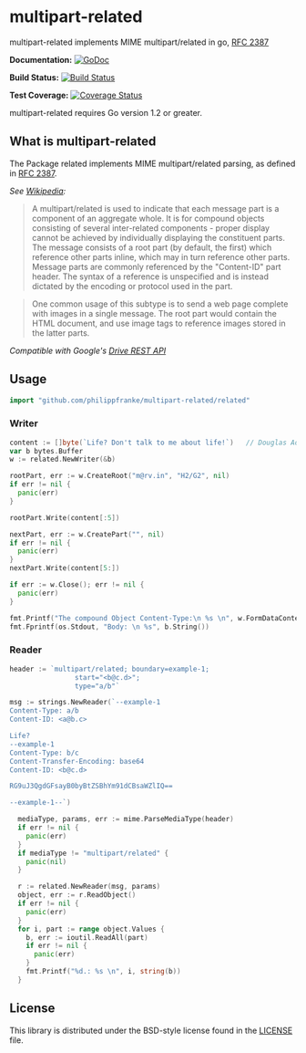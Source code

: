 # multipart-related

multipart-related implements MIME multipart/related in go, [RFC 2387](http://tools.ietf.org/html/rfc2387)

**Documentation:** [![GoDoc](https://godoc.org/github.com/philippfranke/multipart-related/related?status.svg)](https://godoc.org/github.com/philippfranke/multipart-related/related)

**Build Status:** [![Build Status](https://travis-ci.org/philippfranke/multipart-related.svg?branch=master)](https://travis-ci.org/philippfranke/multipart-related)

**Test Coverage:** [![Coverage Status](https://coveralls.io/repos/philippfranke/multipart-related/badge.svg)](https://coveralls.io/r/philippfranke/multipart-related)

multipart-related requires Go version 1.2 or greater.

## What is multipart-related
The Package related implements MIME multipart/related parsing, as defined in [RFC 2387](http://tools.ietf.org/html/rfc2387).

*See [Wikipedia](http://en.wikipedia.org/wiki/MIME#Related):*
>A multipart/related is used to indicate that each message part is a component of an aggregate whole. It is for compound objects consisting of several inter-related components - proper display cannot be achieved by individually displaying the constituent parts. The message consists of a root part (by default, the first) which reference other parts inline, which may in turn reference other parts. Message parts are commonly referenced by the "Content-ID" part header. The syntax of a reference is unspecified and is instead dictated by the encoding or protocol used in the part.

>One common usage of this subtype is to send a web page complete with images in a single message. The root part would contain the HTML document, and use image tags to reference images stored in the latter parts.

*Compatible with Google's [Drive REST API](https://developers.google.com/drive/web/manage-uploads)*

## Usage
```go
import "github.com/philippfranke/multipart-related/related"
```
### Writer

```go
content := []byte(`Life? Don't talk to me about life!`)   // Douglas Adams, The Hitchhiker's Guide to the Galaxy
var b bytes.Buffer
w := related.NewWriter(&b)

rootPart, err := w.CreateRoot("m@rv.in", "H2/G2", nil)
if err != nil {
  panic(err)
}

rootPart.Write(content[:5])

nextPart, err := w.CreatePart("", nil)
if err != nil {
  panic(err)
}
nextPart.Write(content[5:])

if err := w.Close(); err != nil {
  panic(err)
}

fmt.Printf("The compound Object Content-Type:\n %s \n", w.FormDataContentType())
fmt.Fprintf(os.Stdout, "Body: \n %s", b.String())
```

### Reader

```go
header := `multipart/related; boundary=example-1;
                start="<b@c.d>";
                type="a/b"`

msg := strings.NewReader(`--example-1
Content-Type: a/b
Content-ID: <a@b.c>

Life?
--example-1
Content-Type: b/c
Content-Transfer-Encoding: base64
Content-ID: <b@c.d>

RG9uJ3QgdGFsayB0byBtZSBhYm91dCBsaWZlIQ==

--example-1--`)

  mediaType, params, err := mime.ParseMediaType(header)
  if err != nil {
    panic(err)
  }
  if mediaType != "multipart/related" {
    panic(nil)
  }

  r := related.NewReader(msg, params)
  object, err := r.ReadObject()
  if err != nil {
    panic(err)
  }
  for i, part := range object.Values {
    b, err := ioutil.ReadAll(part)
    if err != nil {
      panic(err)
    }
    fmt.Printf("%d.: %s \n", i, string(b))
  }
```

## License

This library is distributed under the BSD-style license found in the [LICENSE](./LICENSE)
file.
